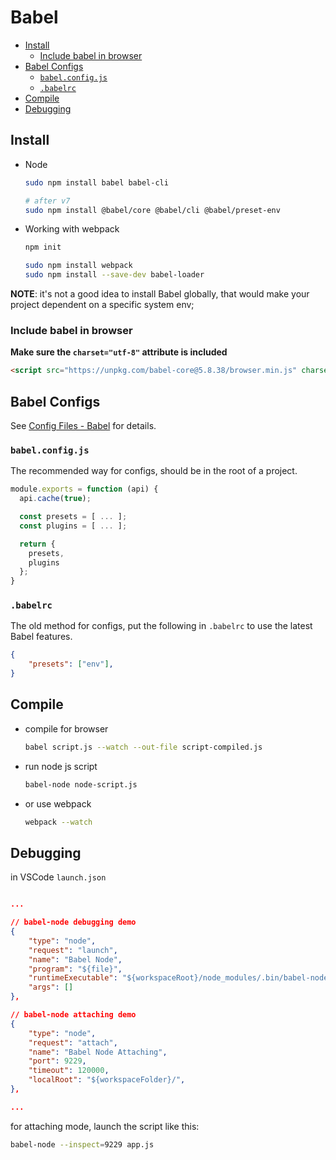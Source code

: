 Babel
============

- [Install](#install)
  - [Include babel in browser](#include-babel-in-browser)
- [Babel Configs](#babel-configs)
  - [`babel.config.js`](#babelconfigjs)
  - [`.babelrc`](#babelrc)
- [Compile](#compile)
- [Debugging](#debugging)


## Install

* Node

    ```bash
    sudo npm install babel babel-cli

    # after v7
    sudo npm install @babel/core @babel/cli @babel/preset-env
    ```

* Working with webpack

    ```bash
    npm init

    sudo npm install webpack
    sudo npm install --save-dev babel-loader
    ```

**NOTE**: it's not a good idea to install Babel globally, that would make your project dependent on a specific system env;

### Include babel in browser

**Make sure the `charset="utf-8"` attribute is included**

```html
<script src="https://unpkg.com/babel-core@5.8.38/browser.min.js" charset="utf-8"></script>
```


## Babel Configs

See [Config Files - Babel](https://babeljs.io/docs/en/config-files) for details.

### `babel.config.js`

The recommended way for configs, should be in the root of a project.

```js
module.exports = function (api) {
  api.cache(true);

  const presets = [ ... ];
  const plugins = [ ... ];

  return {
    presets,
    plugins
  };
}
```

### `.babelrc`

The old method for configs, put the following in `.babelrc` to use the latest Babel features.

```json
{
    "presets": ["env"],
}
```


## Compile

* compile for browser

    ```bash
    babel script.js --watch --out-file script-compiled.js
    ```

* run node js script

    ```bash
    babel-node node-script.js
    ```

* or use webpack

    ```bash
    webpack --watch
    ```

## Debugging

in VSCode `launch.json`

```json

...

// babel-node debugging demo
{
    "type": "node",
    "request": "launch",
    "name": "Babel Node",
    "program": "${file}",
    "runtimeExecutable": "${workspaceRoot}/node_modules/.bin/babel-node",
    "args": []
},

// babel-node attaching demo
{
    "type": "node",
    "request": "attach",
    "name": "Babel Node Attaching",
    "port": 9229,
    "timeout": 120000,
    "localRoot": "${workspaceFolder}/",
},

...

```

for attaching mode, launch the script like this:

```bash
babel-node --inspect=9229 app.js
```
